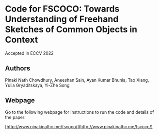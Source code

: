# Code for FSCOCO: Towards Understanding of Freehand Sketches of Common Objects in Context

Accepted in ECCV 2022

## Authors

Pinaki Nath Chowdhury, Aneeshan Sain, Ayan Kumar Bhunia, Tao Xiang, Yulia Gryaditskaya, Yi-Zhe Song

## Webpage

Go to the following webpage for instructions to run the code and details of the paper:

[http://www.pinakinathc.me/fscoco/](http://www.pinakinathc.me/fscoco/)
